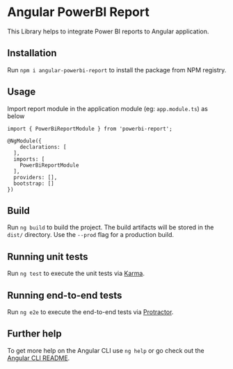 # Angular PowerBI Report

This Library helps to integrate Power BI reports to Angular application.

## Installation

Run `npm i angular-powerbi-report` to install the package from NPM registry.

## Usage

Import report module in the application module (eg: `app.module.ts`) as below
```
import { PowerBiReportModule } from 'powerbi-report';

@NgModule({
    declarations: [
  ],
  imports: [
    PowerBiReportModule
  ],
  providers: [],
  bootstrap: []
})
```

## Build

Run `ng build` to build the project. The build artifacts will be stored in the `dist/` directory. Use the `--prod` flag for a production build.

## Running unit tests

Run `ng test` to execute the unit tests via [Karma](https://karma-runner.github.io).

## Running end-to-end tests

Run `ng e2e` to execute the end-to-end tests via [Protractor](http://www.protractortest.org/).

## Further help

To get more help on the Angular CLI use `ng help` or go check out the [Angular CLI README](https://github.com/angular/angular-cli/blob/master/README.md).
